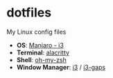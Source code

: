# dotfiles
My Linux config files
* **OS**: [Manjaro - i3](https://manjaro.org/downloads/community/i3/)
* **Terminal**: [alacritty](https://github.com/alacritty/alacritty)
* **Shell**: [oh-my-zsh](https://github.com/ohmyzsh/ohmyzsh)
* **Window Manager**: [i3](https://github.com/i3/i3) / [i3-gaps](https://github.com/Airblader/i3)
